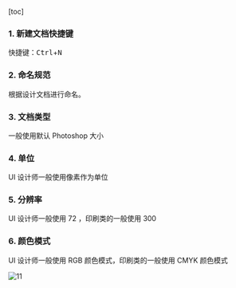 [toc]

### 1. 新建文档快捷键

快捷键：<kbd>Ctrl</kbd>+<kbd>N</kbd>

### 2. 命名规范

根据设计文档进行命名。

### 3. 文档类型

一般使用默认 Photoshop 大小

### 4. 单位

UI 设计师一般使用像素作为单位

### 5. 分辨率

UI 设计师一般使用 72 ，印刷类的一般使用 300

### 6. 颜色模式

UI 设计师一般使用 RGB 颜色模式，印刷类的一般使用 CMYK 颜色模式

![11](./images/11.png)

